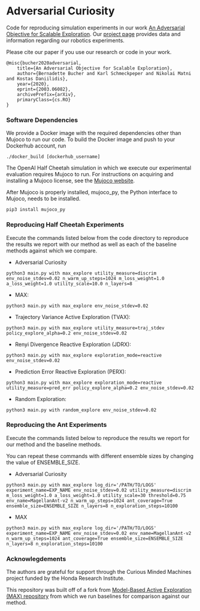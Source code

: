 # Adversarial Curiosity

Code for reproducing simulation experiments in our work [An Adversarial Objective for Scalable Exploration](https://arxiv.org/abs/2003.06082). Our [project page](https://sites.google.com/view/action-for-better-prediction) provides data and information regarding our robotics experiments.

Please cite our paper if you use our research or code in your work.

```
@misc{bucher2020adversarial,
    title={An Adversarial Objective for Scalable Exploration},
    author={Bernadette Bucher and Karl Schmeckpeper and Nikolai Matni and Kostas Daniilidis},
    year={2020},
    eprint={2003.06082},
    archivePrefix={arXiv},
    primaryClass={cs.RO}
}
```

### Software Dependencies

We provide a Docker image with the required dependencies other than Mujoco to run our code. To build the Docker image and push to your Dockerhub account, run

```
./docker_build [dockerhub_username]
```

The OpenAI Half Cheetah simulation in which we execute our experimental evaluation requires Mujoco to run. For instructions on acquiring and installing a Mujoco license, see the [Mujoco website](http://www.mujoco.org/).

After Mujoco is properly installed, mujoco_py, the Python interface to Mujoco, needs to be installed.

```
pip3 install mujoco_py
```

### Reproducing Half Cheetah Experiments
Execute the commands listed below from the code directory to reproduce the results we report with our method as well as each of the baseline methods against which we compare.

* Adversarial Curiosity
```
python3 main.py with max_explore utility_measure=discrim env_noise_stdev=0.02 n_warm_up_steps=1024 m_loss_weight=1.0 a_loss_weight=1.0 utility_scale=10.0 n_layers=8
```

* MAX:
```
python3 main.py with max_explore env_noise_stdev=0.02
```

* Trajectory Variance Active Exploration (TVAX):
```
python3 main.py with max_explore utility_measure=traj_stdev policy_explore_alpha=0.2 env_noise_stdev=0.02
```

* Renyi Divergence Reactive Exploration (JDRX):
```
python3 main.py with max_explore exploration_mode=reactive env_noise_stdev=0.02
```

* Prediction Error Reactive Exploration (PERX):
```
python3 main.py with max_explore exploration_mode=reactive utility_measure=pred_err policy_explore_alpha=0.2 env_noise_stdev=0.02
```

* Random Exploration:
```
python3 main.py with random_explore env_noise_stdev=0.02
```

### Reproducing the Ant Experiments
Execute the commands listed below to reproduce the results we report for our method and the baseline methods.

You can repeat these commands with different ensemble sizes by changing the value of ENSEMBLE_SIZE.

* Adversarial Curiosity
```
python3 main.py with max_explore log_dir='/PATH/TO/LOGS' experiment_name=EXP_NAME env_noise_stdev=0.02 utility_measure=discrim m_loss_weight=1.0 a_loss_weight=1.0 utility_scale=30 threshold=0.75 env_name=MagellanAnt-v2 n_warm_up_steps=1024 ant_coverage=True ensemble_size=ENSEMBLE_SIZE n_layers=8 n_exploration_steps=10100
```

* MAX
```
python3 main.py with max_explore log_dir='/PATH/TO/LOGS' experiment_name=EXP_NAME env_noise_stdev=0.02 env_name=MagellanAnt-v2 n_warm_up_steps=1024 ant_coverage=True ensemble_size=ENSEMBLE_SIZE n_layers=8 n_exploration_steps=10100
```

### Acknowlegdements

The authors are grateful for support through the Curious Minded Machines project funded by the Honda Research Institute.

This repository was built off of a fork from [Model-Based Active Exploration (MAX) repository](https://github.com/nnaisense/max) from which we run baselines for comparison against our method.
